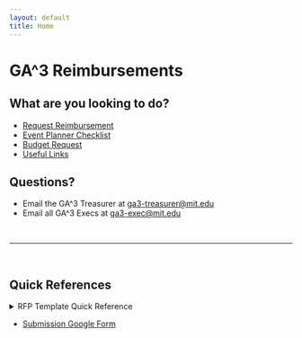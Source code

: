 ```yaml
---
layout: default
title: Home
---
```


# GA^3 Reimbursements

## What are you looking to do?
* [Request Reimbursement](./reimbursement)
* [Event Planner Checklist](./event-planner-checklist)
* [Budget Request](./budget-request)
* [Useful Links](./useful-links)

## Questions?
* Email the GA^3 Treasurer at [ga3-treasurer@mit.edu](mailto:ga3-treasurer@mit.edu)
* Email all GA^3 Execs at [ga3-exec@mit.edu](mailto:ga3-exec@mit.edu)

<br/>
<hr/>
<br/>

## Quick References
<details>
<summary>RFP Template Quick Reference</summary>
<pre>
<code>
Event Date:
Event Time:
Event Location:
Event Topic:
# of MIT Students:
# of MIT Employees:
# of Other Attendees:
</code>
</pre>
</details>

* [Submission Google Form](https://forms.gle/k3N3Mj7r8JaifaCS8)
<!--
<br/>
<hr/>

## RFP Template Quick Reference
```
Event Date:
Event Time:
Event Location:
Event Topic:
# of MIT Students:
# of MIT Employees:
# of Other Attendees:
```
-->
